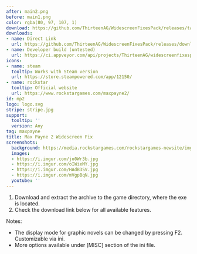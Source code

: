 ```yaml
---
after: main2.png
before: main1.png
color: rgba(80, 97, 107, 1)
download: https://github.com/ThirteenAG/WidescreenFixesPack/releases/tag/mp2
downloads:
- name: Direct Link
  url: https://github.com/ThirteenAG/WidescreenFixesPack/releases/download/mp2/MaxPayne2.WidescreenFix.zip
- name: Developer build (untested)
  url: https://ci.appveyor.com/api/projects/ThirteenAG/widescreenfixespack/artifacts/MaxPayne2.WidescreenFix.zip?branch=master
icons:
- name: steam
  tooltip: Works with Steam version
  url: https://store.steampowered.com/app/12150/
- name: rockstar
  tooltip: Official website
  url: https://www.rockstargames.com/maxpayne2/
id: mp2
logo: logo.svg
stripe: stripe.jpg
support:
  tooltip: ''
  version: Any
tag: maxpayne
title: Max Payne 2 Widescreen Fix
screenshots:
  background: https://media.rockstargames.com/rockstargames-newsite/img/global/downloads/wallpapers/games/maxpayne2_graphicnovel02_1600x1200.jpg
  images:
  - https://i.imgur.com/jo0Wr3b.jpg
  - https://i.imgur.com/oIWieMY.jpg
  - https://i.imgur.com/HAdB3SV.jpg
  - https://i.imgur.com/mVgpBqN.jpg
  youtube: ''
---
```


1. Download and extract the archive to the game directory, where the exe is located.
2. Check the download link below for all available features.

Notes:

* The display mode for graphic novels can be changed by pressing F2. Customizable via ini.
* More options available under [MISC] section of the ini file.
